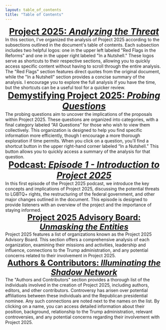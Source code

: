 ```yaml
---
layout: table_of_contents
title: "Table of Contents"
---
```


<center><a href="/project2025_analyzing_the_threat.html" style="font-size: 2em; font-weight: bold;">Project 2025: <em><strong>Analyzing the Threat</strong></em></a></center>
In this section, I've organized the analysis of Project 2025 according to the subsections outlined in the document's table of contents. Each subsection includes two helpful logos: one in the upper left labeled "Red Flags in the Reforms" and one in the upper right labeled "In a Nutshell." These logos serve as shortcuts to their respective sections, allowing you to quickly access specific content without having to scroll through the entire analysis. The "Red Flags" section features direct quotes from the original document, while the "In a Nutshell" section provides a concise summary of the analysis. I encourage you to explore the full analysis if you have the time, but the shortcuts can be a useful tool for a quicker review.
<br>

<div style="text-align: center;">
  <a href="/faq.html" style="font-size: 2em; font-weight: bold;">
    Demystifying Project 2025: <em>Probing Questions</em>
  </a>
</div>
The probing questions aim to uncover the implications of the proposals within Project 2025. These questions are organized into categories, with a final category labeled “All Questions” for those who wish to view them collectively. This organization is designed to help you find specific information more efficiently, though I encourage a more thorough exploration if time permits. When you click on a question, you’ll find a shortcut button in the upper right-hand corner labeled “In a Nutshell.” This button allows you to quickly access a summary of the analysis for that question.
<br>

<div style="text-align: center;">
  <a href="/podcasts/episode-1-project2025-intro.html" style="font-size: 2em; font-weight: bold;">
    Podcast: <em>Episode 1 - Introduction to Project 2025</em>
  </a>
</div>
In this first episode of the Project 2025 podcast, we introduce the key concepts and implications of Project 2025, discussing the potential threats to LGBTQ+ rights, the restructuring of the federal government, and other major changes outlined in the document. This episode is designed to provide listeners with an overview of the project and the importance of staying informed.
<br>

<div style="text-align: center;">
  <a href="/advisory_board.html" style="font-size: 1.8em; font-weight: bold;">
    Project 2025 Advisory Board: <em>Unmasking the Entities</em>
  </a>
</div>
Project 2025 features a list of organizations known as the Project 2025 Advisory Board. This section offers a comprehensive analysis of each organization, examining their missions and activities, leadership and influence, connections to the Trump administration, and any potential concerns related to their involvement in Project 2025.
<br>

<div style="text-align: center;">
  <a href="/authors_&_contributors.html" style="font-size: 1.8em; font-weight: bold;">
    Authors & Contributors: <em>Illuminating the Shadow Network</em>
  </a>
</div>
The "Authors and Contributors" section provides a thorough list of the individuals involved in the creation of Project 2025, including authors, editors, and other contributors. Controversy has arisen over potential affiliations between these individuals and the Republican presidential nominee. Any such connections are noted next to the names on the list. By clicking on a name, you can access detailed information about their position, background, relationship to the Trump administration, relevant controversies, and any potential concerns regarding their involvement with Project 2025.
<br>



